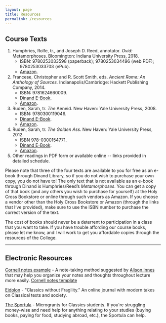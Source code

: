 ```yaml
---
layout: page
title: Resources
permalink: /resources
---
```


## Course Texts

1. Humphries, Rolfe, tr., and Joseph D. Reed, annotator. *Ovid:* Metamorphoses. Bloomington: Indiana University Press, 2018.
    - ISBN: 9780253033598 (paperback); 9780253034496 (web PDF); 9780253033703 (ePub).
    - [Amazon](https://www.amazon.com/Metamorphoses-New-Annotated-Rolfe-Humphries-ebook/dp/B07CMS5ZG7/ref=sr_1_1?keywords=humphries+metamorphoses&qid=1559931339&s=gateway&sr=8-1).
2. Francese, Christopher and R. Scott Smith, eds. *Ancient Rome: An Anthology of Sources.* Indianapolis/Cambridge: Hackett Publishing Company, 2014.
    - ISBN: 9781624660009.
    - [Dinand E-Book](https://ebookcentral.proquest.com/lib/holycrosscollege-ebooks/detail.action?docID=1643864#).
    - [Amazon](https://www.amazon.com/Ancient-Rome-Anthology-Scott-Smith-ebook/dp/B00LVCVBFO/ref=sr_1_1_twi_kin_1?ie=UTF8&qid=1533754806&sr=8-1&keywords=francese+smith+anthology).
3. Ruden, Sarah, tr. *The* Aeneid. New Haven: Yale University Press, 2008.
    - ISBN: 9780300119046.
    - [Dinand E-Book](https://ebookcentral.proquest.com/lib/holycrosscollege-ebooks/reader.action?docID=3420452).
    - [Amazon](https://www.amazon.com/Aeneid-Vergil/dp/0300151411/ref=sr_1_2?keywords=ruden+aeneid&qid=1559931401&s=gateway&sr=8-2).
4. Ruden, Sarah, tr. *The Golden Ass*. New Haven: Yale University Press, 2012.
    - ISBN 978-0300154771.
    - [Dinand E-Book](https://ebookcentral.proquest.com/lib/holycrosscollege-ebooks/detail.action?docID=3420783#).
    - [Amazon](https://www.amazon.com/Golden-Ass-Apuleius-ebook/dp/B006VV2OBK/ref=sr_1_1?keywords=sarah+ruden+apuleius&qid=1559931446&s=gateway&sr=8-1).
5. Other readings in PDF form or available online -- links provided in detailed schedule.

Please note that three of the four texts are available to you for free as an e-book through Dinand Library, so if you do not wish to purchase your own copy, you do not have to! The only text that is not available as an e-book through Dinand is Humphries/Reed’s *Metamorphoses*. You can get a copy of that book (and any others you wish to purchase for yourself) at the Holy Cross Bookstore or online through such vendors as Amazon. If you choose a vendor other than the Holy Cross Bookstore or Amazon (through the links that I’ve provided), make sure to use the ISBN number to purchase the correct version of the text.

The cost of books should never be a deterrent to participation in a class that you want to take. If you have trouble affording our course books, please let me know, and I will work to get you affordable copies through the resources of the College.

<hr>

## Electronic Resources

[Cornell notes example](https://alisoninnes.files.wordpress.com/2017/10/cornell-notes-quick-dirty-guide.pdf) - A note-taking method suggested by [Alison Innes](https://twitter.com/alisoninnes) that may help you organize your notes and thoughts throughout lecture more easily.
[Cornell notes template](https://alisoninnes.files.wordpress.com/2018/01/template-for-cornell-notes-unlined1.pdf)

[Eidolon](https://eidolon.pub) - "Classics without Fragility." An online journal with modern takes on Classical texts and society.

[The Sportula](https://thesportula.wordpress.com/) - Microgrants for Classics students. If you're struggling money-wise and need help for anything relating to your studies (buying books, paying for food, studying abroad, etc.), the Sportula can help.
